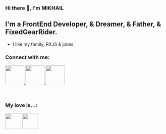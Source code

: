 ### Hi there 👋, I'm MIKHAIL

## I'm a FrontEnd Developer, & Dreamer, & Father, & FixedGearRider.

- I like my family, RXJS & jokes

### Connect with me:

<p>
<a href="https://www.linkedin.com/in/mikhail-yachnik-91277922b/" target="_blank">
<img width="60px" src="https://cdn-icons-png.flaticon.com/512/145/145807.png"/>
</a>
<a href="https://t.me/krblnj" target="_blank">
<img width="60px" src="https://cdn-icons-png.flaticon.com/512/906/906377.png"/>
</a>
<a href="https://wa.me/48500105229" target="_blank">
<img width="60px" src="https://cdn-icons-png.flaticon.com/512/2504/2504845.png"/>
</a>
</p>
<br/>

### My love is...:

<p>
<img width="50px" src="https://cdn.iconscout.com/icon/free/png-128/angular-3628622-3029847.png"/>
<img width="50px" src="https://seeklogo.com/images/R/rxjs-logo-DD3DF87EEF-seeklogo.com.png"/>

[//]: # (<img width="50px" src="https://cdn.icon-icons.com/icons2/2415/PNG/512/redux_original_logo_icon_146365.png"/>)
[//]: # (<img width="50px" src="https://cdn-icons-png.flaticon.com/512/541/541552.png"/>)
[//]: # (<img width="50px" src="https://cdn-icons-png.flaticon.com/512/5968/5968381.png"/>)
[//]: # (<img width="50px" src="https://cdn-icons-png.flaticon.com/512/733/733553.png"/>)
[//]: # (<img width="50px" src="https://cdn-icons-png.flaticon.com/512/1126/1126012.png"/>)

</p>
<!--
**YACHNIKMIKHAIL/YACHNIKMIKHAIL** is a ✨ _special_ ✨ repository because its `README.md` (this file) appears on your GitHub profile.

Here are s
- 🔭 I’m currently working on ...
- 🌱 I’m currently learning ...
- 👯 I’m looking to collaborate on ...
- 🤔 I’m looking for help with ...
- 💬 Ask me about ...
- 📫 How to reach me: ...
- 😄 Pronouns: ...
- ⚡ Fun fact: ...
-->
